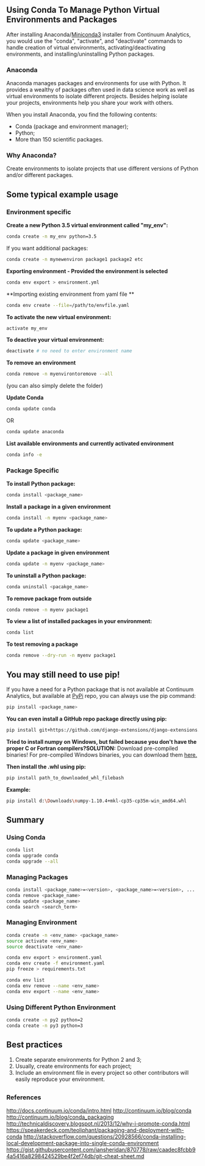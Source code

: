 ## Using Conda To Manage Python Virtual Environments and Packages

After installing Anaconda/[Miniconda3](http://conda.pydata.org/miniconda.html) installer from Continuum Analytics, you would use the "conda", "activate", and "deactivate" commands to handle creation of virtual environments, activating/deactivating environments, and installing/uninstalling Python packages.

### Anaconda

Anaconda manages packages and environments for use with Python. It provides a wealthy of packages often used in data science work as well as virtual environments to isolate different projects. Besides helping isolate your projects, environments help you share your work with others.

When you install Anaconda, you find the following contents:

- Conda (package and environment manager);
- Python;
- More than 150 scientific packages.

### Why Anaconda?

Create environments to isolate projects that use different versions of Python and/or different packages.



## Some typical example usage

### Environment specific

**Create a new Python 3.5 virtual environment called "my_env":** 

```bash
conda create -n my_env python=3.5

```
If you want additional packages:
```bash
conda create -n mynewenviron package1 package2 etc
```

**Exporting environment - Provided the environment is selected**
```bash
conda env export > environment.yml
```
**Importing existing environment from yaml file **
```bash
conda env create --file=/path/to/envfile.yaml
```

**To activate the new virtual environment:**

```bash
activate my_env

```

**To deactive your virtual environment:**
```bash
deactivate # no need to enter environment name
```

**To remove an environment**

```bash
conda remove -n myenvirontoremove --all
```

(you can also simply delete the folder)

**Update Conda**

```bash
conda update conda
```

OR

```bash
conda update anaconda
```

**List available environments and currently activated environment**

```bash
conda info -e
```

### Package Specific

**To install Python package:**

```bash
conda install <package_name>
```

**Install a package in a given environment**

```bash
conda install -n myenv <package_name>
```

**To update a Python package:**

```bash
conda update <package_name>
```

**Update a package in given environment**

```bash
conda update -n myenv <package_name>
```

**To uninstall a Python package:**


```bash
conda uninstall <pacakge_name>
```

**To remove package from outside**

```bash
conda remove -n myenv package1
```

**To view a list of installed packages in your environment:**

```bash
conda list
```

**To test removing a package**

```bash
conda remove --dry-run -n myenv package1
```



## You may still need to use pip!

If you have a need for a Python package that is not available at Continuum Analytics, but available at [PyPi](https://pypi.python.org/pypi) repo, you can always use the pip command:

```bash
pip install <package_name>
```

**You can even install a GitHub repo package directly using pip:**

```bash
pip install git+https://github.com/django-extensions/django-extensions.git
```

**Tried to install numpy on Windows, but failed because you don't have the proper C or Fortran compilers?SOLUTION:** Download pre-compiled binaries! For pre-compiled Windows binaries, you can download them [here.](http://www.lfd.uci.edu/~gohlke/pythonlibs/)

**Then install the .whl using pip:**

```bash
pip install path_to_downloaded_whl_filebash
```

**Example:**

```bash
pip install d:\Downloads\numpy-1.10.4+mkl-cp35-cp35m-win_amd64.whl
```



## Summary

### Using Conda

```bash
conda list
conda upgrade conda
conda upgrade --all
```

### Managing Packages

```bash
conda install <package_name>=<version>, <package_name>=<version>, ...
conda remove <package_name>
conda update <package_name>
conda search <search_term>
```

### Managing Environment

```bash
conda create -n <env_name> <package_name>
source activate <env_name>
source deactivate <env_name> 

conda env export > environment.yaml
conda env create -f environment.yaml
pip freeze > requirements.txt

conda env list
conda env remove --name <env_name>
conda env export --name <env_name>
```

### Using Different Python Environment

```bash
conda create -n py2 python=2
conda create -n py3 python=3
```

## Best practices

1. Create separate environments for Python 2 and 3;
2. Usually, create environments for each project;
3. Include an environment file in every project so other contributors will easily reproduce your environment.

## 

### References

http://docs.continuum.io/conda/intro.html
http://continuum.io/blog/conda
http://continuum.io/blog/conda_packaging
http://technicaldiscovery.blogspot.nl/2013/12/why-i-promote-conda.html
https://speakerdeck.com/teoliphant/packaging-and-deployment-with-conda
http://stackoverflow.com/questions/20928566/conda-installing-local-development-package-into-single-conda-environment
https://gist.githubusercontent.com/iansheridan/870778/raw/caadec8fcbb94a5416a8298424529be4f2ef74db/git-cheat-sheet.md